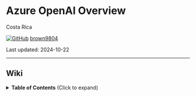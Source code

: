 # Azure OpenAI Overview

Costa Rica

[![GitHub](https://img.shields.io/badge/--181717?logo=github&logoColor=ffffff)](https://github.com/)
[brown9804](https://github.com/brown9804)

Last updated: 2024-10-22

------------------------------------------


## Wiki 

<details>
<summary><b>Table of Contents</b> (Click to expand)</summary>
  
 
</details>

